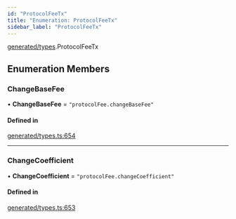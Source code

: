 ```yaml
---
id: "ProtocolFeeTx"
title: "Enumeration: ProtocolFeeTx"
sidebar_label: "ProtocolFeeTx"
---
```


[generated/types](../../../../modules/Generated/Types/Types.md).ProtocolFeeTx

## Enumeration Members

### ChangeBaseFee

• **ChangeBaseFee** = ``"protocolFee.changeBaseFee"``

#### Defined in

[generated/types.ts:654](https://github.com/PolymeshAssociation/polymesh-sdk/blob/995f17653/src/generated/types.ts#L654)

___

### ChangeCoefficient

• **ChangeCoefficient** = ``"protocolFee.changeCoefficient"``

#### Defined in

[generated/types.ts:653](https://github.com/PolymeshAssociation/polymesh-sdk/blob/995f17653/src/generated/types.ts#L653)
